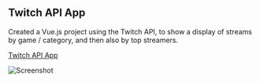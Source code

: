 ## Twitch API App

Created a Vue.js project using the Twitch API, to show a display of streams by game / category, and then also by top streamers.

<a href='https://twitch-api-app.netlify.app/' target='_blank'>Twitch API App</a>

![Screenshot](.src/assets/screenshots/capture.jpg)